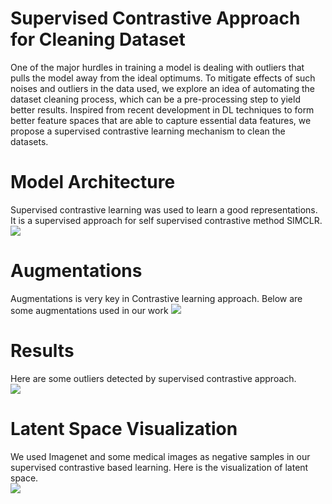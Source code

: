 # Supervised Contrastive Approach for Cleaning Dataset
One of the major hurdles in training a model is dealing with outliers that pulls the model away from the ideal optimums. To mitigate effects of such noises and outliers in the data used, we explore an idea of automating the dataset cleaning process, which can be a pre-processing step to yield better results. Inspired from recent development in DL techniques to form better feature spaces that are able to capture essential data features, we propose a supervised contrastive learning mechanism to clean the datasets.

# Model Architecture
Supervised contrastive learning was used to learn a good representations. It is a supervised approach for self supervised contrastive method SIMCLR.\
![](https://github.com/BhanuPrakashPebbeti/Supervised-Contrastive-Approach-for-Cleaning-Dataset/blob/main/Model%20Architecture/model%20arch.png)
# Augmentations
Augmentations is very key in Contrastive learning approach. Below are some augmentations used in our work
![](https://github.com/BhanuPrakashPebbeti/Supervised-Contrastive-Approach-for-Cleaning-Dataset/blob/main/Augmentations/Aug.png)
# Results
Here are some outliers detected by supervised contrastive approach.\
![](https://github.com/BhanuPrakashPebbeti/Supervised-Contrastive-Approach-for-Cleaning-Dataset/blob/main/Results/Supervised%20Contrastive%20Model%20%20Predicted%20Noise.png)
# Latent Space Visualization
We used Imagenet and some medical images as negative samples in our supervised contrastive based learning. Here is the visualization of latent space.\
![](https://github.com/BhanuPrakashPebbeti/Supervised-Contrastive-Approach-for-Cleaning-Dataset/blob/main/Latent%20Space%20Visualizations/Supervised%20Contrative%20Learned%20Latent%20space.png)

